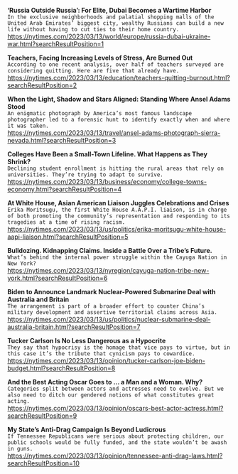 **‘Russia Outside Russia’: For Elite, Dubai Becomes a Wartime Harbor**\
`In the exclusive neighborhoods and palatial shopping malls of the United Arab Emirates’ biggest city, wealthy Russians can build a new life without having to cut ties to their home country.`\
https://nytimes.com/2023/03/13/world/europe/russia-dubai-ukraine-war.html?searchResultPosition=1

**Teachers, Facing Increasing Levels of Stress, Are Burned Out**\
`According to one recent analysis, over half of teachers surveyed are considering quitting. Here are five that already have.`\
https://nytimes.com/2023/03/13/education/teachers-quitting-burnout.html?searchResultPosition=2

**When the Light, Shadow and Stars Aligned: Standing Where Ansel Adams Stood**\
`An enigmatic photograph by America’s most famous landscape photographer led to a forensic hunt to identify exactly when and where it was taken.`\
https://nytimes.com/2023/03/13/travel/ansel-adams-photograph-sierra-nevada.html?searchResultPosition=3

**Colleges Have Been a Small-Town Lifeline. What Happens as They Shrink?**\
`Declining student enrollment is hitting the rural areas that rely on universities. They’re trying to adapt to survive.`\
https://nytimes.com/2023/03/13/business/economy/college-towns-economy.html?searchResultPosition=4

**At White House, Asian American Liaison Juggles Celebrations and Crises**\
`Erika Moritsugu, the first White House A.A.P.I. liaison, is in charge of both promoting the community’s representation and responding to its tragedies at a time of rising racism.`\
https://nytimes.com/2023/03/13/us/politics/erika-moritsugu-white-house-aapi-liaison.html?searchResultPosition=5

**Bulldozing. Kidnapping Claims. Inside a Battle Over a Tribe’s Future.**\
`What’s behind the internal power struggle within the Cayuga Nation in New York?`\
https://nytimes.com/2023/03/13/nyregion/cayuga-nation-tribe-new-york.html?searchResultPosition=6

**Biden to Announce Landmark Nuclear-Powered Submarine Deal with Australia and Britain**\
`The arrangement is part of a broader effort to counter China’s military development and assertive territorial claims across Asia.`\
https://nytimes.com/2023/03/13/us/politics/nuclear-submarine-deal-australia-britain.html?searchResultPosition=7

**Tucker Carlson Is No Less Dangerous as a Hypocrite**\
`They say that hypocrisy is the homage that vice pays to virtue, but in this case it’s the tribute that cynicism pays to cowardice.`\
https://nytimes.com/2023/03/13/opinion/tucker-carlson-joe-biden-budget.html?searchResultPosition=8

**And the Best Acting Oscar Goes to … a Man and a Woman. Why?**\
`Categories split between actors and actresses need to evolve. But we also need to ditch our gendered notions of what constitutes great acting.`\
https://nytimes.com/2023/03/13/opinion/oscars-best-actor-actress.html?searchResultPosition=9

**My State’s Anti-Drag Campaign Is Beyond Ludicrous**\
`If Tennessee Republicans were serious about protecting children, our public schools would be fully funded, and the state wouldn’t be awash in guns.`\
https://nytimes.com/2023/03/13/opinion/tennessee-anti-drag-laws.html?searchResultPosition=10

